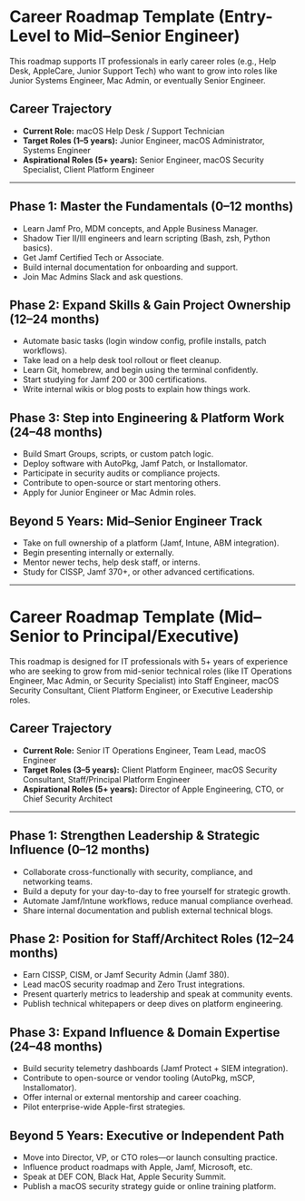 
# Career Roadmap Template (Entry-Level to Mid–Senior Engineer)

This roadmap supports IT professionals in early career roles (e.g., Help Desk, AppleCare, Junior Support Tech) who want to grow into roles like Junior Systems Engineer, Mac Admin, or eventually Senior Engineer.

## Career Trajectory

- **Current Role:** macOS Help Desk / Support Technician  
- **Target Roles (1–5 years):** Junior Engineer, macOS Administrator, Systems Engineer  
- **Aspirational Roles (5+ years):** Senior Engineer, macOS Security Specialist, Client Platform Engineer  

---

## Phase 1: Master the Fundamentals (0–12 months)

- Learn Jamf Pro, MDM concepts, and Apple Business Manager.
- Shadow Tier II/III engineers and learn scripting (Bash, zsh, Python basics).
- Get Jamf Certified Tech or Associate.
- Build internal documentation for onboarding and support.
- Join Mac Admins Slack and ask questions.

## Phase 2: Expand Skills & Gain Project Ownership (12–24 months)

- Automate basic tasks (login window config, profile installs, patch workflows).
- Take lead on a help desk tool rollout or fleet cleanup.
- Learn Git, homebrew, and begin using the terminal confidently.
- Start studying for Jamf 200 or 300 certifications.
- Write internal wikis or blog posts to explain how things work.

## Phase 3: Step into Engineering & Platform Work (24–48 months)

- Build Smart Groups, scripts, or custom patch logic.
- Deploy software with AutoPkg, Jamf Patch, or Installomator.
- Participate in security audits or compliance projects.
- Contribute to open-source or start mentoring others.
- Apply for Junior Engineer or Mac Admin roles.

## Beyond 5 Years: Mid–Senior Engineer Track

- Take on full ownership of a platform (Jamf, Intune, ABM integration).
- Begin presenting internally or externally.
- Mentor newer techs, help desk staff, or interns.
- Study for CISSP, Jamf 370+, or other advanced certifications.

---

# Career Roadmap Template (Mid–Senior to Principal/Executive)

This roadmap is designed for IT professionals with 5+ years of experience who are seeking to grow from mid-senior technical roles (like IT Operations Engineer, Mac Admin, or Security Specialist) into Staff Engineer, macOS Security Consultant, Client Platform Engineer, or Executive Leadership roles.

## Career Trajectory

- **Current Role:** Senior IT Operations Engineer, Team Lead, macOS Engineer  
- **Target Roles (3–5 years):** Client Platform Engineer, macOS Security Consultant, Staff/Principal Platform Engineer  
- **Aspirational Roles (5+ years):** Director of Apple Engineering, CTO, or Chief Security Architect  

---

## Phase 1: Strengthen Leadership & Strategic Influence (0–12 months)

- Collaborate cross-functionally with security, compliance, and networking teams.
- Build a deputy for your day-to-day to free yourself for strategic growth.
- Automate Jamf/Intune workflows, reduce manual compliance overhead.
- Share internal documentation and publish external technical blogs.

## Phase 2: Position for Staff/Architect Roles (12–24 months)

- Earn CISSP, CISM, or Jamf Security Admin (Jamf 380).
- Lead macOS security roadmap and Zero Trust integrations.
- Present quarterly metrics to leadership and speak at community events.
- Publish technical whitepapers or deep dives on platform engineering.

## Phase 3: Expand Influence & Domain Expertise (24–48 months)

- Build security telemetry dashboards (Jamf Protect + SIEM integration).
- Contribute to open-source or vendor tooling (AutoPkg, mSCP, Installomator).
- Offer internal or external mentorship and career coaching.
- Pilot enterprise-wide Apple-first strategies.

## Beyond 5 Years: Executive or Independent Path

- Move into Director, VP, or CTO roles—or launch consulting practice.
- Influence product roadmaps with Apple, Jamf, Microsoft, etc.
- Speak at DEF CON, Black Hat, Apple Security Summit.
- Publish a macOS security strategy guide or online training platform.
